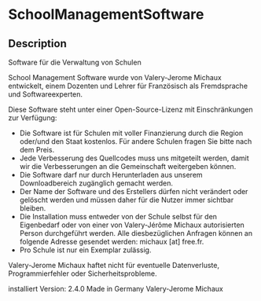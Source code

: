 # SchoolManagementSoftware

## Description







Software für die Verwaltung von Schulen

School Management Software wurde von Valery-Jerome Michaux entwickelt, einem Dozenten und Lehrer für Französisch als Fremdsprache und Softwareexperten.

Diese Software steht unter einer Open-Source-Lizenz mit Einschränkungen zur Verfügung:
- Die Software ist für Schulen mit voller Finanzierung durch die Region oder/und den Staat kostenlos. Für andere Schulen fragen Sie bitte nach dem Preis.
- Jede Verbesserung des Quellcodes muss uns mitgeteilt werden, damit wir die Verbesserungen an die Gemeinschaft weitergeben können.
- Die Software darf nur durch Herunterladen aus unserem Downloadbereich zugänglich gemacht werden.
- Der Name der Software und des Erstellers dürfen nicht verändert oder gelöscht werden und müssen daher für die Nutzer immer sichtbar bleiben.
- Die Installation muss entweder von der Schule selbst für den Eigenbedarf oder von einer von Valery-Jérôme Michaux autorisierten Person durchgeführt werden. Alle diesbezüglichen Anfragen können an folgende Adresse gesendet werden: michaux [at] free.fr.
- Pro Schule ist nur ein Exemplar zulässig.

Valery-Jerome Michaux haftet nicht für eventuelle Datenverluste, Programmierfehler oder Sicherheitsprobleme.



installiert Version: 2.4.0
Made in Germany
Valery-Jerome Michaux
